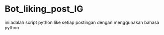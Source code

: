# Bot_liking_post_IG
ini adalah script python like setiap postingan dengan menggunakan bahasa python 
